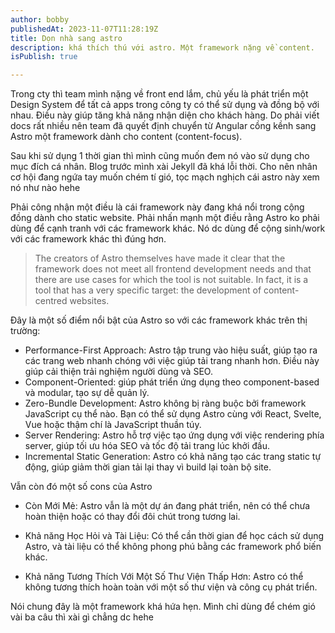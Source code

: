 ```yaml
---
author: bobby
publishedAt: 2023-11-07T11:28:19Z
title: Dọn nhà sang astro
description: khá thích thú với astro. Một framework nặng về content.
isPublish: true

---
```


Trong cty thì team mình nặng về front end lắm, chủ yếu là phát triển một Design System để tất cả apps trong công ty có thể sử dụng và đồng bộ với nhau. Điều này giúp tăng khả năng nhận diện cho khách hàng. Do phải viết docs rất nhiều nên team đã quyết định chuyển từ Angular cồng kềnh sang Astro một framework dành cho content (content-focus).

Sau khi sử dụng 1 thời gian thì mình cũng muốn đem nó vào sử dụng cho mục đích cá nhân. Blog trước mình xài Jekyll đã khá lỗi thời. Cho nên nhân cơ hội đang ngứa tay muốn chém tí gió, tọc mạch nghịch cái astro này xem nó như nào hehe

Phải công nhận một điều là cái framework này đang khá nổi trong cộng đồng dành cho static website. Phải nhấn mạnh một điều rằng Astro ko phải dùng để cạnh tranh với các framework khác. Nó dc dùng để cộng sinh/work với các framework khác thì đúng hơn.

> The creators of Astro themselves have made it clear that the framework does not meet all frontend development needs and that there are use cases for which the tool is not suitable. In fact, it is a tool that has a very specific target: the development of content-centred websites.

Đây là một số điểm nổi bật của Astro so với các framework khác trên thị trường:

- Performance-First Approach: Astro tập trung vào hiệu suất, giúp tạo ra các trang web nhanh chóng với việc giúp tải trang nhanh hơn. Điều này giúp cải thiện trải nghiệm người dùng và SEO.
- Component-Oriented: giúp phát triển ứng dụng theo component-based và modular, tạo sự dễ quản lý.
- Zero-Bundle Development: Astro không bị ràng buộc bởi framework JavaScript cụ thể nào. Bạn có thể sử dụng Astro cùng với React, Svelte, Vue hoặc thậm chí là JavaScript thuần túy.
- Server Rendering: Astro hỗ trợ việc tạo ứng dụng với việc rendering phía server, giúp tối ưu hóa SEO và tốc độ tải trang lúc khởi đầu.
- Incremental Static Generation: Astro có khả năng tạo các trang static tự động, giúp giảm thời gian tải lại thay vì build lại toàn bộ site.

Vẫn còn đó một số cons của Astro

- Còn Mới Mẻ: Astro vẫn là một dự án đang phát triển, nên có thể chưa hoàn thiện hoặc có thay đổi đôi chút trong tương lai.

- Khả năng Học Hỏi và Tài Liệu: Có thể cần thời gian để học cách sử dụng Astro, và tài liệu có thể không phong phú bằng các framework phổ biến khác.

- Khả năng Tương Thích Với Một Số Thư Viện Thấp Hơn: Astro có thể không tương thích hoàn toàn với một số thư viện và công cụ phát triển.

Nói chung đây là một framework khá hứa hẹn. Mình chỉ dùng để chém gió vài ba câu thì xài gì chẳng dc hehe
